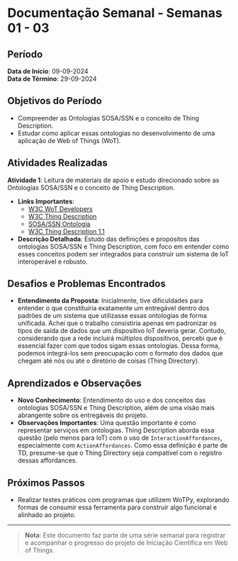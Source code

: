 # Documentação Semanal - Semanas 01 - 03

## Período
**Data de Início**: 09-09-2024  
**Data de Término**: 29-09-2024

## Objetivos do Período
- Compreender as Ontologias SOSA/SSN e o conceito de Thing Description.
- Estudar como aplicar essas ontologias no desenvolvimento de uma aplicação de Web of Things (WoT).

## Atividades Realizadas
**Atividade 1**: Leitura de materiais de apoio e estudo direcionado sobre as Ontologias SOSA/SSN e o conceito de Thing Description.  
   - **Links Importantes**:  
     - [W3C WoT Developers](https://www.w3.org/WoT/developers/)
     - [W3C Thing Description](https://www.w3.org/2019/wot/td)
     - [SOSA/SSN Ontologia](https://w3c.github.io/sdw-sosa-ssn/ssn/)
     - [W3C Thing Description 1.1](https://www.w3.org/TR/wot-thing-description11/)
   - **Descrição Detalhada**: Estudo das definições e propósitos das ontologias SOSA/SSN e Thing Description, com foco em entender como esses conceitos podem ser integrados para construir um sistema de IoT interoperável e robusto.

## Desafios e Problemas Encontrados
- **Entendimento da Proposta**: Inicialmente, tive dificuldades para entender o que constituiria exatamente um entregável dentro dos padrões de um sistema que utilizasse essas ontologias de forma unificada. Achei que o trabalho consistiria apenas em padronizar os tipos de saída de dados que um dispositivo IoT deveria gerar. Contudo, considerando que a rede incluirá múltiplos dispositivos, percebi que é essencial fazer com que todos sigam essas ontologias. Dessa forma, podemos integrá-los sem preocupação com o formato dos dados que chegam até nós ou até o diretório de coisas (Thing Directory).

## Aprendizados e Observações
- **Novo Conhecimento**: Entendimento do uso e dos conceitos das ontologias SOSA/SSN e Thing Description, além de uma visão mais abrangente sobre os entregáveis do projeto.
- **Observações Importantes**: Uma questão importante é como representar serviços em ontologias. Thing Description aborda essa questão (pelo menos para IoT) com o uso de `InteractionAffordances`, especialmente com `ActionAffordances`. Como essa definição é parte de TD, presume-se que o Thing Directory seja compatível com o registro dessas affordances.

## Próximos Passos
- Realizar testes práticos com programas que utilizem WoTPy, explorando formas de consumir essa ferramenta para construir algo funcional e alinhado ao projeto.

---

> **Nota**: Este documento faz parte de uma série semanal para registrar e acompanhar o progresso do projeto de Iniciação Científica em Web of Things.
